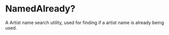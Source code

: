 # NamedAlready?
A Artist name search utility, used for finding if a artist name is already being used.